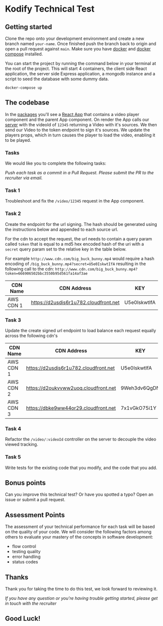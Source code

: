 # Kodify Technical Test

## Getting started

Clone the repo onto your development environment and create a new branch named `your-name`. Once finished push the branch back to origin and open a pull request against `main`.
Make sure you have [docker](https://docs.docker.com/get-docker/) and [docker compose](https://docs.docker.com/compose/install/) installed.

You can start the project by running the command below in your terminal at the root of the project. This will start 4 containers, the client side React application, the server side Express application, a mongodb instance and a script to seed the database with some dummy data.

```
docker-compose up
```

## The codebase

In the [packages](/packages) you'll see a [React App](/packages/client) that contains a video player component and the parent App component. On render the App calls our [server](/packages/server) with the videoId of `12345` returning a Video with it's sources. We then send our Video to the token endpoint to sign it's sources. We update the players props, which in turn causes the player to load the video, enabling it to be played.

### Tasks

We would like you to complete the following tasks:

*Push each task as a commit in a Pull Request. Please submit the PR to the recruiter via email.*

### Task 1

Troubleshoot and fix the `/video/12345` request in the App component.

### Task 2

Create the endpoint for the url signing. The hash should be generated using the instructions below and appended to each source url.

For the cdn to accept the request, the url needs to contain a query param called `token` that is equal to a md5 hex encoded hash of the uri with a `secret` query param set to the relative key in the table below.

For example `http://www.cdn.com/big_buck_bunny.mp4` would require a hash encoding of `/big_buck_bunny.mp4?secret=U5e0IskwtIfA` resulting in the following call to the cdn: `http://www.cdn.com/big_buck_bunny.mp4?token=666906502bbc3550b95d561fa14af3ae`

| CDN Name | CDN Address | KEY |
| -------- | ----------- | --- |
| AWS CDN 1 | https://d2usdis6r1u782.cloudfront.net | U5e0IskwtIfA |

### Task 3

Update the create signed url endpoint to load balance each request equally across the following cdn's

| CDN Name | CDN Address | KEY |
| -------- | ----------- | --- |
| AWS CDN 1 | https://d2usdis6r1u782.cloudfront.net | U5e0IskwtIfA |
| AWS CDN 2 | https://d2oukvvww2uoq.cloudfront.net | 9Weh3dv6QgDN |
| AWS CDN 3 | https://dbke9ww44or29.cloudfront.net | 7x1vGkO75i1Y |

### Task 4

Refactor the `/video/:videoId` controller on the server to decouple the video viewed tracking.

### Task 5

Write tests for the existing code that you modify, and the code that you add.

## Bonus points

Can you improve this technical test? Or have you spotted a typo? Open an issue or submit a pull request.

## Assessment Points

The assessment of your technical performance for each task will be based on the quality of your code.
We will consider the following factors among others to evaluate your mastery of the concepts in software development: 
 - flow control
 - testing quality
 - error handling
 - status codes

## Thanks

Thank you for taking the time to do this test, we look forward to reviewing it.

*If you have any question or you're having trouble getting started, please get in touch with the recruiter*

## Good Luck!
